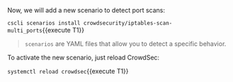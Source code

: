 Now, we will add a new scenario to detect port scans:

`cscli scenarios install crowdsecurity/iptables-scan-multi_ports`{{execute T1}}

> `scenarios` are YAML files that allow you to detect a specific behavior.

To activate the new scenario, just reload CrowdSec:

`systemctl reload crowdsec`{{execute T1}}